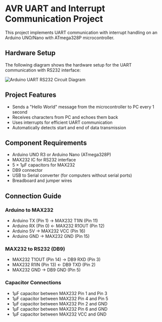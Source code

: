 # AVR UART and Interrupt Communication Project

This project implements UART communication with interrupt handling on an Arduino UNO/Nano with ATmega328P microcontroller.

## Hardware Setup

The following diagram shows the hardware setup for the UART communication with RS232 interface:

![Arduino UART RS232 Circuit Diagram](https://www.mermaidchart.com/raw/c948dd95-7b93-4396-bd53-db88b82ba505?theme=light&version=v0.1&format=svg)

## Project Features

- Sends a "Hello World" message from the microcontroller to PC every 1 second
- Receives characters from PC and echoes them back
- Uses interrupts for efficient UART communication
- Automatically detects start and end of data transmission

## Component Requirements

- Arduino UNO R3 or Arduino Nano (ATmega328P)
- MAX232 IC for RS232 interface
- 5 × 1μF capacitors for MAX232
- DB9 connector
- USB to Serial converter (for computers without serial ports)
- Breadboard and jumper wires

## Connection Guide

### Arduino to MAX232

- Arduino TX (Pin 1) → MAX232 T1IN (Pin 11)
- Arduino RX (Pin 0) ← MAX232 R1OUT (Pin 12)
- Arduino 5V → MAX232 VCC (Pin 16)
- Arduino GND → MAX232 GND (Pin 15)

### MAX232 to RS232 (DB9)

- MAX232 T1OUT (Pin 14) → DB9 RXD (Pin 3)
- MAX232 R1IN (Pin 13) ← DB9 TXD (Pin 2)
- MAX232 GND → DB9 GND (Pin 5)

### Capacitor Connections

- 1μF capacitor between MAX232 Pin 1 and Pin 3
- 1μF capacitor between MAX232 Pin 4 and Pin 5
- 1μF capacitor between MAX232 Pin 2 and GND
- 1μF capacitor between MAX232 Pin 6 and GND
- 1μF capacitor between MAX232 VCC and GND
